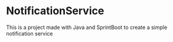 # NotificationService
This is a project made with Java and SprintBoot to create a simple notification service
